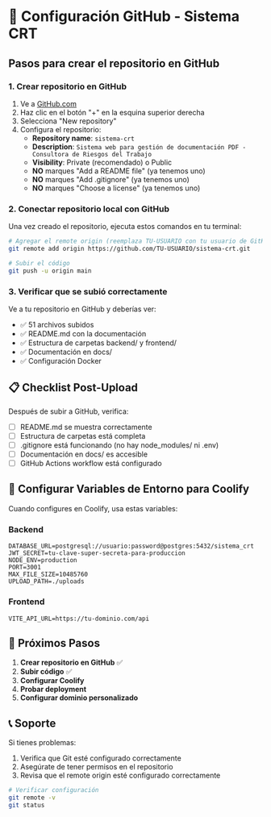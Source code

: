 # 🚀 Configuración GitHub - Sistema CRT

## Pasos para crear el repositorio en GitHub

### 1. Crear repositorio en GitHub
1. Ve a [GitHub.com](https://github.com)
2. Haz clic en el botón "+" en la esquina superior derecha
3. Selecciona "New repository"
4. Configura el repositorio:
   - **Repository name**: `sistema-crt`
   - **Description**: `Sistema web para gestión de documentación PDF - Consultora de Riesgos del Trabajo`
   - **Visibility**: Private (recomendado) o Public
   - **NO** marques "Add a README file" (ya tenemos uno)
   - **NO** marques "Add .gitignore" (ya tenemos uno)
   - **NO** marques "Choose a license" (ya tenemos uno)

### 2. Conectar repositorio local con GitHub

Una vez creado el repositorio, ejecuta estos comandos en tu terminal:

```bash
# Agregar el remote origin (reemplaza TU-USUARIO con tu usuario de GitHub)
git remote add origin https://github.com/TU-USUARIO/sistema-crt.git

# Subir el código
git push -u origin main
```

### 3. Verificar que se subió correctamente

Ve a tu repositorio en GitHub y deberías ver:
- ✅ 51 archivos subidos
- ✅ README.md con la documentación
- ✅ Estructura de carpetas backend/ y frontend/
- ✅ Documentación en docs/
- ✅ Configuración Docker

## 📋 Checklist Post-Upload

Después de subir a GitHub, verifica:

- [ ] README.md se muestra correctamente
- [ ] Estructura de carpetas está completa
- [ ] .gitignore está funcionando (no hay node_modules/ ni .env)
- [ ] Documentación en docs/ es accesible
- [ ] GitHub Actions workflow está configurado

## 🔧 Configurar Variables de Entorno para Coolify

Cuando configures en Coolify, usa estas variables:

### Backend
```env
DATABASE_URL=postgresql://usuario:password@postgres:5432/sistema_crt
JWT_SECRET=tu-clave-super-secreta-para-produccion
NODE_ENV=production
PORT=3001
MAX_FILE_SIZE=10485760
UPLOAD_PATH=./uploads
```

### Frontend
```env
VITE_API_URL=https://tu-dominio.com/api
```

## 🚀 Próximos Pasos

1. **Crear repositorio en GitHub** ✅
2. **Subir código** ✅
3. **Configurar Coolify**
4. **Probar deployment**
5. **Configurar dominio personalizado**

## 📞 Soporte

Si tienes problemas:
1. Verifica que Git esté configurado correctamente
2. Asegúrate de tener permisos en el repositorio
3. Revisa que el remote origin esté configurado correctamente

```bash
# Verificar configuración
git remote -v
git status
```